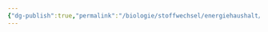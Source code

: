 ```yaml
---
{"dg-publish":true,"permalink":"/biologie/stoffwechsel/energiehaushalt/pflanzen/bau-und-funktion-des-blattes/"}
---
```

